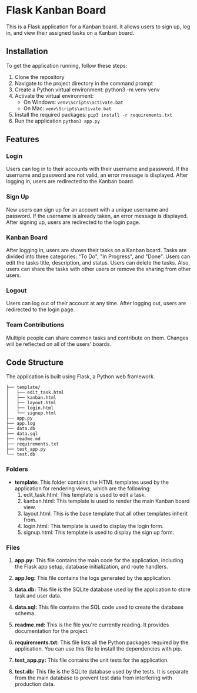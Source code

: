 # Flask Kanban Board
This is a Flask application for a Kanban board. It allows users to sign up, log in, and view their assigned tasks on a Kanban board.

## Installation
To get the application running, follow these steps:

1. Clone the repository
2. Navigate to the project directory in the command prompt
3. Create a Python virtual environment: python3 -m venv venv
4. Activate the virtual environment:
    - On Windows: ```venv\Scripts\activate.bat```
    - On Mac: ```venv\Scripts\activate.bat```
5. Install the required packages: ```pip3 install -r requirements.txt```
6. Run the application ```python3 app.py```

## Features

### Login
Users can log in to their accounts with their username and password. If the username and password are not valid, an error message is displayed. After logging in, users are redirected to the Kanban board.

### Sign Up
New users can sign up for an account with a unique username and password. If the username is already taken, an error message is displayed. After signing up, users are redirected to the login page.

### Kanban Board
After logging in, users are shown their tasks on a Kanban board. Tasks are divided into three categories: "To Do", "In Progress", and "Done". Users can edit the tasks title, description, and status. Users can delete the tasks. Also, users can share the tasks with other users or remove the sharing from other users.

### Logout
Users can log out of their account at any time. After logging out, users are redirected to the login page.

### Team Contributions
Multiple people can share common tasks and contribute on them. Changes will be reflected on all of the users' boards.

## Code Structure
The application is built using Flask, a Python web framework.
```
├── template/
│   ├── edit_task.html
│   ├── kanban.html
│   ├── layout.html
│   ├── login.html
│   └── signup.html
├── app.py
├── app.log
├── data.db
├── data.sql
├── readme.md
├── requirements.txt
├── test_app.py
└── test.db
```
### Folders
- __template:__
  This folder contains the HTML templates used by the application for rendering views, which are the following:
    1. edit_task.html: This template is used to edit a task.
    2. kanban.html: This template is used to render the main Kanban board view.
    3. layout.html: This is the base template that all other templates inherit from.
    4. login.html: This template is used to display the login form.
    5. signup.html: This template is used to display the sign up form.
### Files
1. __app.py:__
  This file contains the main code for the application, including the Flask app setup, database initialization, and route handlers.

2. __app.log:__
  This file contains the logs generated by the application.

3. __data.db:__
  This file is the SQLite database used by the application to store task and user data.

4. __data.sql:__
  This file contains the SQL code used to create the database schema.

5. __readme.md:__
  This is the file you're currently reading. It provides documentation for the project.

6. __requirements.txt:__
  This file lists all the Python packages required by the application. You can use this file to install the dependencies with pip.

7. __test_app.py:__
  This file contains the unit tests for the application.

8. __test.db:__
  This file is the SQLite database used by the tests. It is separate from the main database to prevent test data from interfering with production data.

